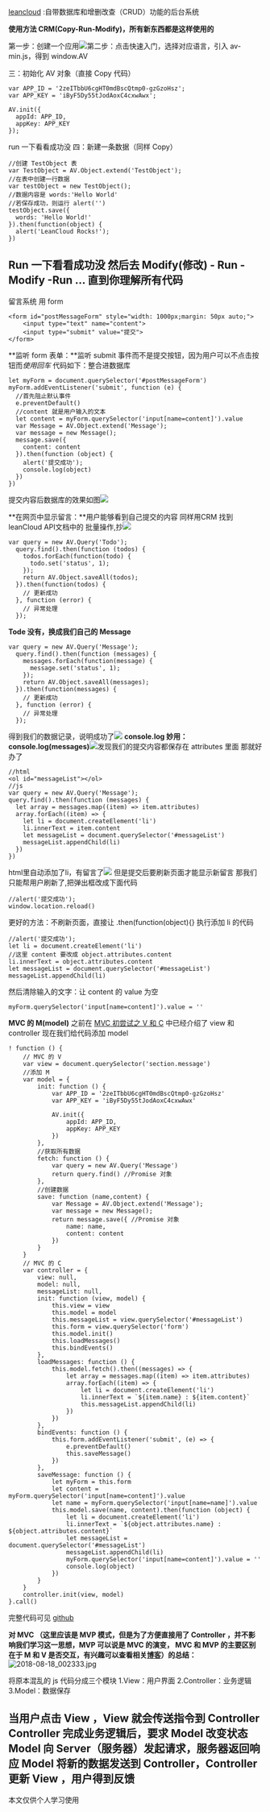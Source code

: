 
[leancloud](https://leancloud.cn/ "null") :自带数据库和增删改查（CRUD）功能的后台系统

**使用方法 CRM(Copy-Run-Modify)，所有新东西都是这样使用的**

第一步：创建一个应用![](https://upload-images.jianshu.io/upload_images/7094266-911b2691820426db.png?imageMogr2/auto-orient/strip%7CimageView2/2/w/1240)第二步：点击快速入门，选择对应语言，引入 av-min.js，得到 window.AV

三：初始化 AV 对象（直接 Copy 代码）
```
var APP_ID = '2zeITbbU6cgHT0mdBscQtmp0-gzGzoHsz';
var APP_KEY = 'iByF5Dy55tJodAoxC4cxwAwx';

AV.init({
  appId: APP_ID,
  appKey: APP_KEY
});
```
run 一下看看成功没
四：新建一条数据（同样 Copy）
```
//创建 TestObject 表
var TestObject = AV.Object.extend('TestObject');
//在表中创建一行数据
var testObject = new TestObject();
//数据内容是 words:'Hello World'
//若保存成功，则运行 alert('')
testObject.save({
  words: 'Hello World!'
}).then(function(object) {
  alert('LeanCloud Rocks!');
})
```
Run 一下看看成功没
然后去 Modify(修改) - Run - Modify -Run ...
直到你理解所有代码
---
留言系统
用 form
```
<form id="postMessageForm" style="width: 1000px;margin: 50px auto;">
    <input type="text" name="content">
    <input type="submit" value="提交">
</form>
```
**监听 form 表单：**监听 submit 事件而不是提交按钮，因为用户可以不点击按钮而*使用回车*
代码如下：整合进数据库
```
let myForm = document.querySelector('#postMessageForm')
myForm.addEventListener('submit', function (e) {
  //首先阻止默认事件
  e.preventDefault()
  //content 就是用户输入的文本
  let content = myForm.querySelector('input[name=content]').value
  var Message = AV.Object.extend('Message');
  var message = new Message();
  message.save({
    content: content
  }).then(function (object) {
    alert('提交成功');
    console.log(object)
  })
})
```
提交内容后数据库的效果如图![](https://upload-images.jianshu.io/upload_images/7094266-6dd1c7f1e4be86b8.png?imageMogr2/auto-orient/strip%7CimageView2/2/w/1240)

**在网页中显示留言：**用户能够看到自己提交的内容
同样用CRM
找到 leanCloud API文档中的 批量操作,抄![](https://upload-images.jianshu.io/upload_images/7094266-79648fd5b65b10cf.png?imageMogr2/auto-orient/strip%7CimageView2/2/w/1240)
```
var query = new AV.Query('Todo');
  query.find().then(function (todos) {
    todos.forEach(function(todo) {
      todo.set('status', 1);
    });
    return AV.Object.saveAll(todos);
  }).then(function(todos) {
    // 更新成功
  }, function (error) {
    // 异常处理
  });
```
**Tode 没有，换成我们自己的 Message**
```
var query = new AV.Query('Message');
  query.find().then(function (messages) {
    messages.forEach(function(message) {
      message.set('status', 1);
    });
    return AV.Object.saveAll(messages);
  }).then(function(messages) {
    // 更新成功
  }, function (error) {
    // 异常处理
  });
```
得到我们的数据记录，说明成功了![](https://upload-images.jianshu.io/upload_images/7094266-7d15bdf41d3baf59.png?imageMogr2/auto-orient/strip%7CimageView2/2/w/1240)
**console.log 妙用：console.log(messages)**![](https://upload-images.jianshu.io/upload_images/7094266-69cc0f435e75a9fe.png?imageMogr2/auto-orient/strip%7CimageView2/2/w/1240)发现我们的提交内容都保存在 attributes 里面
那就好办了
```
//html
<ol id="messageList"></ol>
//js
var query = new AV.Query('Message');
query.find().then(function (messages) {
  let array = messages.map((item) => item.attributes)
  array.forEach((item) => {
    let li = document.createElement('li')
    li.innerText = item.content
    let messageList = document.querySelector('#messageList') 
    messageList.appendChild(li)
  })
})
```
html里自动添加了li，有留言了![](https://upload-images.jianshu.io/upload_images/7094266-4b9263c50680d71d.png?imageMogr2/auto-orient/strip%7CimageView2/2/w/1240)
但是提交后要刷新页面才能显示新留言
那我们只能帮用户刷新了,把弹出框改成下面代码
```
//alert('提交成功');
window.location.reload()
```
更好的方法：不刷新页面，直接让 .then(function(object){} 执行添加 li 的代码
```
//alert('提交成功');
let li = document.createElement('li')
//这里 content 要改成 object.attributes.content
li.innerText = object.attributes.content
let messageList = document.querySelector('#messageList')
messageList.appendChild(li)
```
然后清除输入的文字：让 content 的 value 为空
```
myForm.querySelector('input[name=content]').value = ''
```
**MVC 的 M(model)**
之前在 [MVC 初尝试之 V 和 C](https://www.jianshu.com/p/e4d9f7ef403c) 中已经介绍了 view 和 controller
现在我们给代码添加 model
```
! function () {
	// MVC 的 V
	var view = document.querySelector('section.message')
	//添加 M
	var model = {
		init: function () {
			var APP_ID = '2zeITbbU6cgHT0mdBscQtmp0-gzGzoHsz'
			var APP_KEY = 'iByF5Dy55tJodAoxC4cxwAwx'

			AV.init({
				appId: APP_ID,
				appKey: APP_KEY
			})
		},
		//获取所有数据
		fetch: function () {
			var query = new AV.Query('Message')
			return query.find() //Promise 对象
		},
		//创建数据
		save: function (name,content) {
			var Message = AV.Object.extend('Message');
			var message = new Message();
			return message.save({ //Promise 对象
				name: name,
				content: content
			})
		}
	}
	// MVC 的 C
	var controller = {
		view: null,
		model: null,
		messageList: null,
		init: function (view, model) {
			this.view = view
			this.model = model
			this.messageList = view.querySelector('#messageList')
			this.form = view.querySelector('form')
			this.model.init()
			this.loadMessages()
			this.bindEvents()
		},
		loadMessages: function () {
			this.model.fetch().then((messages) => {
				let array = messages.map((item) => item.attributes)
				array.forEach((item) => {
					let li = document.createElement('li')
					li.innerText = `${item.name} : ${item.content}`
					this.messageList.appendChild(li)
				})
			})
		},
		bindEvents: function () {
			this.form.addEventListener('submit', (e) => {
				e.preventDefault()
				this.saveMessage()
			})
		},
		saveMessage: function () {
			let myForm = this.form
			let content = myForm.querySelector('input[name=content]').value
			let name = myForm.querySelector('input[name=name]').value
			this.model.save(name, content).then(function (object) {
				let li = document.createElement('li')
				li.innerText = `${object.attributes.name} : ${object.attributes.content}`
				let messageList = document.querySelector('#messageList')
				messageList.appendChild(li)
				myForm.querySelector('input[name=content]').value = ''
				console.log(object)
			})
		}
	}
	controller.init(view, model)
}.call()
```
完整代码可见 [github](https://link.zhihu.com/?target=https%3A//github.com/Adashuai5/My-resume)

**对 MVC （这里应该是 MVP 模式，但是为了方便直接用了 Controller ，并不影响我们学习这一思想，MVP 可以说是 MVC 的演变， MVC 和 MVP 的主要区别在于 M 和 V 是否交互，有兴趣可以查看相关[博客](http://www.ruanyifeng.com/blog/2015/02/mvcmvp_mvvm.html)）的总结：**![2018-08-18_002333.jpg](https://upload-images.jianshu.io/upload_images/7094266-4cc147985383849d.jpg?imageMogr2/auto-orient/strip%7CimageView2/2/w/1240)

将原本混乱的 js 代码分成三个模块
1.View：用户界面
2.Controller：业务逻辑
3.Model：数据保存

当用户点击 View ，View 就会传送指令到 Controller
Controller 完成业务逻辑后，要求 Model 改变状态
Model 向 Server（服务器）发起请求，服务器返回响应
Model 将新的数据发送到 Controller，Controller 更新 View ，用户得到反馈
---
本文仅供个人学习使用
